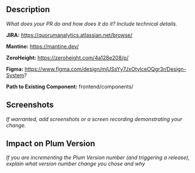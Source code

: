 ## Description

*What does your PR do and how does it do it? Include technical details.*

**JIRA:** https://quorumanalytics.atlassian.net/browse/

**Mantine:** https://mantine.dev/

**ZeroHeight:** https://zeroheight.com/4a128e208/p/

**Figma:** https://www.figma.com/design/mjUSsYy7JxOtylceOQgr3r/Design-System?

**Path to Existing Component:** frontend/components/

## Screenshots

*If warranted, add screenshots or a screen recording demonstrating your change.*


## Impact on Plum Version

*If you are incrementing the Plum Version number (and triggering a release), explain what version number change you chose and why*
